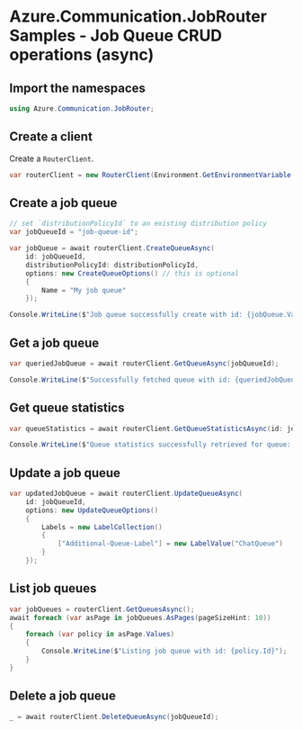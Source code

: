 # Azure.Communication.JobRouter Samples - Job Queue CRUD operations (async)

## Import the namespaces

```C# Snippet:Azure_Communication_JobRouter_Tests_Samples_UsingStatements
using Azure.Communication.JobRouter;
```

## Create a client

Create a `RouterClient`.

```C# Snippet:Azure_Communication_JobRouter_Tests_Samples_CreateClient
var routerClient = new RouterClient(Environment.GetEnvironmentVariable("AZURE_COMMUNICATION_SERVICE_CONNECTION_STRING"));
```

## Create a job queue

```C# Snippet:Azure_Communication_JobRouter_Tests_Samples_Crud_CreateJobQueue_Async
// set `distributionPolicyId` to an existing distribution policy
var jobQueueId = "job-queue-id";

var jobQueue = await routerClient.CreateQueueAsync(
    id: jobQueueId,
    distributionPolicyId: distributionPolicyId,
    options: new CreateQueueOptions() // this is optional
    {
        Name = "My job queue"
    });

Console.WriteLine($"Job queue successfully create with id: {jobQueue.Value.Id}");
```

## Get a job queue

```C# Snippet:Azure_Communication_JobRouter_Tests_Samples_Crud_GetJobQueue_Async
var queriedJobQueue = await routerClient.GetQueueAsync(jobQueueId);

Console.WriteLine($"Successfully fetched queue with id: {queriedJobQueue.Value.Id}");
```

## Get queue statistics

```C# Snippet:Azure_Communication_JobRouter_Tests_Samples_Crud_GetJobQueueStat_Async
var queueStatistics = await routerClient.GetQueueStatisticsAsync(id: jobQueueId);

Console.WriteLine($"Queue statistics successfully retrieved for queue: {JsonSerializer.Serialize(queueStatistics.Value)}");
```


## Update a job queue

```C# Snippet:Azure_Communication_JobRouter_Tests_Samples_Crud_UpdateGetJobQueue_Async
var updatedJobQueue = await routerClient.UpdateQueueAsync(
    id: jobQueueId,
    options: new UpdateQueueOptions()
    {
        Labels = new LabelCollection()
        {
            ["Additional-Queue-Label"] = new LabelValue("ChatQueue")
        }
    });
```

## List job queues

```C# Snippet:Azure_Communication_JobRouter_Tests_Samples_Crud_GetJobQueues_Async
var jobQueues = routerClient.GetQueuesAsync();
await foreach (var asPage in jobQueues.AsPages(pageSizeHint: 10))
{
    foreach (var policy in asPage.Values)
    {
        Console.WriteLine($"Listing job queue with id: {policy.Id}");
    }
}
```

## Delete a job queue

```C# Snippet:Azure_Communication_JobRouter_Tests_Samples_Crud_DeleteJobQueue_Async
_ = await routerClient.DeleteQueueAsync(jobQueueId);
```
